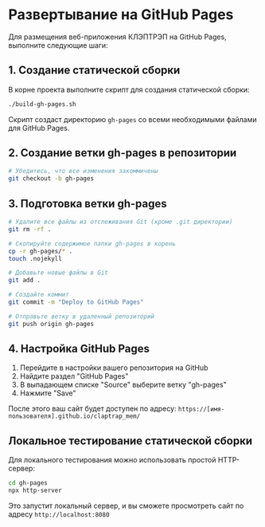 # Развертывание на GitHub Pages

Для размещения веб-приложения КЛЭПТРЭП на GitHub Pages, выполните следующие шаги:

## 1. Создание статической сборки

В корне проекта выполните скрипт для создания статической сборки:
```bash
./build-gh-pages.sh
```

Скрипт создаст директорию `gh-pages` со всеми необходимыми файлами для GitHub Pages.

## 2. Создание ветки gh-pages в репозитории

```bash
# Убедитесь, что все изменения закоммичены
git checkout -b gh-pages
```

## 3. Подготовка ветки gh-pages

```bash
# Удалите все файлы из отслеживания Git (кроме .git директории)
git rm -rf .

# Скопируйте содержимое папки gh-pages в корень
cp -r gh-pages/* .
touch .nojekyll

# Добавьте новые файлы в Git
git add .

# Создайте коммит
git commit -m "Deploy to GitHub Pages"

# Отправьте ветку в удаленный репозиторий
git push origin gh-pages
```

## 4. Настройка GitHub Pages

1. Перейдите в настройки вашего репозитория на GitHub
2. Найдите раздел "GitHub Pages"
3. В выпадающем списке "Source" выберите ветку "gh-pages"
4. Нажмите "Save"

После этого ваш сайт будет доступен по адресу: 
`https://[имя-пользователя].github.io/claptrap_mem/`

## Локальное тестирование статической сборки

Для локального тестирования можно использовать простой HTTP-сервер:

```bash
cd gh-pages
npx http-server
```

Это запустит локальный сервер, и вы сможете просмотреть сайт по адресу `http://localhost:8080`